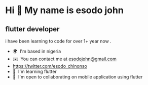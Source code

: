 
Hi 👋 My name is esodo john
===========================

flutter developer
-----------------

i have been learning to code for over 1+ year now .

*   🌍  I'm based in nigeria
*   ✉️  You can contact me at esodojohn@gmail.com
*   https://twitter.com/esodo_chinonso
*   🧠  I'm learning flutter
*   🤝  I'm open to collaborating on mobile application using flutter

